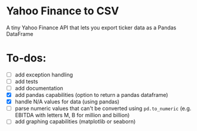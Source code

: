 # Yahoo Finance to CSV
A tiny Yahoo Finance API that lets you export ticker data as a Pandas DataFrame

# To-dos:
- [ ] add exception handling
- [ ] add tests
- [ ] add documentation
- [x] add pandas capabilities (option to return a pandas dataframe)
- [x] handle N/A values for data (using pandas)
- [ ] parse numeric values that can't be converted using `pd.to_numeric` (e.g. EBITDA with letters M, B for million and billion)
- [ ] add graphing capabilities (matplotlib or seaborn)
